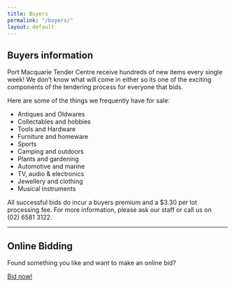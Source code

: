 ```yaml
---
title: Buyers
permalink: "/buyers/"
layout: default
---
```


## Buyers information

Port Macquarie Tender Centre receive hundreds of new items every single week! We don’t know what will come in either so its one of the exciting components of the tendering process for everyone that bids.

Here are some of the things we frequently have for sale:

*   Antiques and Oldwares
*   Collectables and hobbies
*   Tools and Hardware
*   Furniture and homeware
*   Sports
*   Camping and outdoors
*   Plants and gardening
*   Automotive and marine
*   TV, audio & electronics
*   Jewellery and clothing
*   Musical instruments

All successful bids do incur a buyers premium and a $3.30 per lot processing fee. For more information, please ask our staff or call us on (02)&nbsp;6581&nbsp;3122.

---

## Online Bidding

Found something you like and want to make an online bid?

<a class="btn btn-primary" href="/online-bid/" role="button">Bid now!</a>
